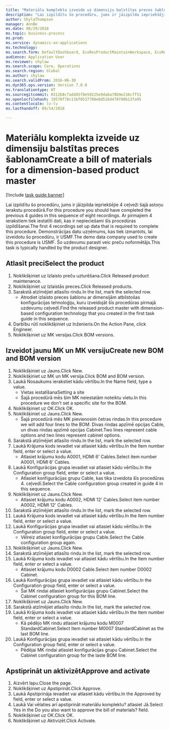 ```yaml
--- 
title: "Materiālu komplekta izveide uz dimensiju balstītas preces šablonam"
description: "Lai izpildītu šo procedūru, jums ir jāizpilda iepriekšējie 4 ceļveži šajā astoņu ierakstu procedūrā."
author: ShylaThompson
manager: AnnBe
ms.date: 08/29/2018
ms.topic: business-process
ms.prod: 
ms.service: dynamics-ax-applications
ms.technology: 
ms.search.form: DefaultDashboard, EcoResProductMaintainWorkspace, EcoResProductOpenCasesFormPart, EcoResProductDetailsExtended, BOMConsistOf, BOMTable, InventItemIdLookupSimple, HcmWorkerLookUp
audience: Application User
ms.reviewer: shylaw
ms.search.scope: Core, Operations
ms.search.region: Global
ms.author: shylaw
ms.search.validFrom: 2016-06-30
ms.dyn365.ops.version: Version 7.0.0
ms.translationtype: HT
ms.sourcegitcommit: 0312b8cfadd45f8e59225e9daba78b9e216cff51
ms.openlocfilehash: 19578f78c11bf0537708e8d516d478f00b13fa95
ms.contentlocale: lv-lv
ms.lasthandoff: 09/14/2018

---
```

# <a name="create-a-bill-of-materials-for-a-dimension-based-product-master"></a><span data-ttu-id="a4755-103">Materiālu komplekta izveide uz dimensiju balstītas preces šablonam</span><span class="sxs-lookup"><span data-stu-id="a4755-103">Create a bill of materials for a dimension-based product master</span></span>

[!include [task guide banner](../../includes/task-guide-banner.md)]

<span data-ttu-id="a4755-104">Lai izpildītu šo procedūru, jums ir jāizpilda iepriekšējie 4 ceļveži šajā astoņu ierakstu procedūrā.</span><span class="sxs-lookup"><span data-stu-id="a4755-104">For this procedure you should have completed the previous 4 guides in this sequence of eight recordings.</span></span> <span data-ttu-id="a4755-105">Ar pirmajiem 4 ierakstiem tiek iestatīti dati, kas ir nepieciešami šīs procedūras izpildīšanai.</span><span class="sxs-lookup"><span data-stu-id="a4755-105">The first 4 recordings set up data that is required to complete this procedure.</span></span> <span data-ttu-id="a4755-106">Demonstrācijas datu uzņēmums, kas tiek izmantots, lai izveidotu šo procedūru, ir USMF.</span><span class="sxs-lookup"><span data-stu-id="a4755-106">The demo data company used to create this procedure is USMF.</span></span> <span data-ttu-id="a4755-107">Šo uzdevumu parasti veic preču noformētājs.</span><span class="sxs-lookup"><span data-stu-id="a4755-107">This task is typically handled by the product designer.</span></span>


## <a name="select-the-product"></a><span data-ttu-id="a4755-108">Atlasīt preci</span><span class="sxs-lookup"><span data-stu-id="a4755-108">Select the product</span></span>
1. <span data-ttu-id="a4755-109">Noklikšķiniet uz Izlaisto preču uzturēšana.</span><span class="sxs-lookup"><span data-stu-id="a4755-109">Click Released product maintenance.</span></span>
2. <span data-ttu-id="a4755-110">Noklikšķiniet uz Izlaistās preces.</span><span class="sxs-lookup"><span data-stu-id="a4755-110">Click Released products.</span></span>
3. <span data-ttu-id="a4755-111">Sarakstā atzīmējiet atlasīto rindu.</span><span class="sxs-lookup"><span data-stu-id="a4755-111">In the list, mark the selected row.</span></span>
    * <span data-ttu-id="a4755-112">Atrodiet izlaisto preces šablonu ar dimensijām atbilstošas konfigurācijas tehnoloģiju, kuru izveidojāt šīs procedūras pirmajā uzdevumu ceļvedī.</span><span class="sxs-lookup"><span data-stu-id="a4755-112">Find the released product master with dimension-based configuration technology that you created in the first task guide in this sequence.</span></span>  
4. <span data-ttu-id="a4755-113">Darbību rūtī noklikšķiniet uz Inženieris.</span><span class="sxs-lookup"><span data-stu-id="a4755-113">On the Action Pane, click Engineer.</span></span>
5. <span data-ttu-id="a4755-114">Noklikšķiniet uz MK versijas.</span><span class="sxs-lookup"><span data-stu-id="a4755-114">Click BOM versions.</span></span>

## <a name="create-new-bom-and-bom-version"></a><span data-ttu-id="a4755-115">Izveidot jaunu MK un MK versiju</span><span class="sxs-lookup"><span data-stu-id="a4755-115">Create new BOM and BOM version</span></span>
1. <span data-ttu-id="a4755-116">Noklikšķiniet uz Jauns.</span><span class="sxs-lookup"><span data-stu-id="a4755-116">Click New.</span></span>
2. <span data-ttu-id="a4755-117">Noklikšķiniet uz MK un MK versija.</span><span class="sxs-lookup"><span data-stu-id="a4755-117">Click BOM and BOM version.</span></span>
3. <span data-ttu-id="a4755-118">Laukā Nosaukums ierakstiet kādu vērtību.</span><span class="sxs-lookup"><span data-stu-id="a4755-118">In the Name field, type a value.</span></span>
    * <span data-ttu-id="a4755-119">Vietas iestatīšana</span><span class="sxs-lookup"><span data-stu-id="a4755-119">Setting a site</span></span>  
    * <span data-ttu-id="a4755-120">Šajā procedūrā mēs šim MK neiestatām noteiktu vietu.</span><span class="sxs-lookup"><span data-stu-id="a4755-120">In this procedure we don't set a specific site for the BOM.</span></span>  
4. <span data-ttu-id="a4755-121">Noklikšķiniet uz OK.</span><span class="sxs-lookup"><span data-stu-id="a4755-121">Click OK.</span></span>
5. <span data-ttu-id="a4755-122">Noklikšķiniet uz Jauns.</span><span class="sxs-lookup"><span data-stu-id="a4755-122">Click New.</span></span>
    * <span data-ttu-id="a4755-123">Šajā procedūrā mēs MK pievienosim četras rindas.</span><span class="sxs-lookup"><span data-stu-id="a4755-123">In this procedure we will add four lines to the BOM.</span></span> <span data-ttu-id="a4755-124">Divas rindas apzīmē opcijas Cable, un divas rindas apzīmē opcijas Cabinet.</span><span class="sxs-lookup"><span data-stu-id="a4755-124">Two lines represent cable options and two lines represent cabinet options.</span></span>  
6. <span data-ttu-id="a4755-125">Sarakstā atzīmējiet atlasīto rindu.</span><span class="sxs-lookup"><span data-stu-id="a4755-125">In the list, mark the selected row.</span></span>
7. <span data-ttu-id="a4755-126">Laukā Krājuma kods ievadiet vai atlasiet kādu vērtību.</span><span class="sxs-lookup"><span data-stu-id="a4755-126">In the Item number field, enter or select a value.</span></span>
    * <span data-ttu-id="a4755-127">Atlasiet krājumu kodu A0001, HDMI 6' Cables.</span><span class="sxs-lookup"><span data-stu-id="a4755-127">Select item number A0001, HDMI 6' Cables.</span></span>  
8. <span data-ttu-id="a4755-128">Laukā Konfigurācijas grupa ievadiet vai atlasiet kādu vērtību.</span><span class="sxs-lookup"><span data-stu-id="a4755-128">In the Configuration group field, enter or select a value.</span></span>
    * <span data-ttu-id="a4755-129">Atlasiet konfigurācijas grupu Cable, kas tika izveidota šīs procedūras 4. ceļvedī.</span><span class="sxs-lookup"><span data-stu-id="a4755-129">Select the Cable configuration group created in guide 4 in this sequence.</span></span>  
9. <span data-ttu-id="a4755-130">Noklikšķiniet uz Jauns.</span><span class="sxs-lookup"><span data-stu-id="a4755-130">Click New.</span></span>
    * <span data-ttu-id="a4755-131">Atlasiet krājumu kodu A0002, HDMI 12' Cables.</span><span class="sxs-lookup"><span data-stu-id="a4755-131">Select item number A0002, HDMI 12' Cables.</span></span>  
10. <span data-ttu-id="a4755-132">Sarakstā atzīmējiet atlasīto rindu.</span><span class="sxs-lookup"><span data-stu-id="a4755-132">In the list, mark the selected row.</span></span>
11. <span data-ttu-id="a4755-133">Laukā Krājuma kods ievadiet vai atlasiet kādu vērtību.</span><span class="sxs-lookup"><span data-stu-id="a4755-133">In the Item number field, enter or select a value.</span></span>
12. <span data-ttu-id="a4755-134">Laukā Konfigurācijas grupa ievadiet vai atlasiet kādu vērtību.</span><span class="sxs-lookup"><span data-stu-id="a4755-134">In the Configuration group field, enter or select a value.</span></span>
    * <span data-ttu-id="a4755-135">Vēlreiz atlasiet konfigurācijas grupu Cable.</span><span class="sxs-lookup"><span data-stu-id="a4755-135">Select the Cable configuration group again.</span></span>  
13. <span data-ttu-id="a4755-136">Noklikšķiniet uz Jauns.</span><span class="sxs-lookup"><span data-stu-id="a4755-136">Click New.</span></span>
14. <span data-ttu-id="a4755-137">Sarakstā atzīmējiet atlasīto rindu.</span><span class="sxs-lookup"><span data-stu-id="a4755-137">In the list, mark the selected row.</span></span>
15. <span data-ttu-id="a4755-138">Laukā Krājuma kods ievadiet vai atlasiet kādu vērtību.</span><span class="sxs-lookup"><span data-stu-id="a4755-138">In the Item number field, enter or select a value.</span></span>
    * <span data-ttu-id="a4755-139">Atlasiet krājumu kodu D0002 Cable.</span><span class="sxs-lookup"><span data-stu-id="a4755-139">Select item number D0002 Cabinet.</span></span>  
16. <span data-ttu-id="a4755-140">Laukā Konfigurācijas grupa ievadiet vai atlasiet kādu vērtību.</span><span class="sxs-lookup"><span data-stu-id="a4755-140">In the Configuration group field, enter or select a value.</span></span>
    * <span data-ttu-id="a4755-141">Šai MK rindai atlasiet konfigurācijas grupu Cabinet.</span><span class="sxs-lookup"><span data-stu-id="a4755-141">Select the Cabinet configuration group for this BOM line.</span></span>  
17. <span data-ttu-id="a4755-142">Noklikšķiniet uz Jauns.</span><span class="sxs-lookup"><span data-stu-id="a4755-142">Click New.</span></span>
18. <span data-ttu-id="a4755-143">Sarakstā atzīmējiet atlasīto rindu.</span><span class="sxs-lookup"><span data-stu-id="a4755-143">In the list, mark the selected row.</span></span>
19. <span data-ttu-id="a4755-144">Laukā Krājuma kods ievadiet vai atlasiet kādu vērtību.</span><span class="sxs-lookup"><span data-stu-id="a4755-144">In the Item number field, enter or select a value.</span></span>
    * <span data-ttu-id="a4755-145">Kā pēdējo MK rindu atlasiet krājumu kodu M0007 StandardCabinet.</span><span class="sxs-lookup"><span data-stu-id="a4755-145">Select Item number M0007 StandardCabinet as the last BOM line.</span></span>  
20. <span data-ttu-id="a4755-146">Laukā Konfigurācijas grupa ievadiet vai atlasiet kādu vērtību.</span><span class="sxs-lookup"><span data-stu-id="a4755-146">In the Configuration group field, enter or select a value.</span></span>
    * <span data-ttu-id="a4755-147">Pēdējai MK rindai atlasiet konfigurācijas grupu Cabinet.</span><span class="sxs-lookup"><span data-stu-id="a4755-147">Select the Cabinet configuration group for the laste BOM line.</span></span>  

## <a name="approve-and-activate"></a><span data-ttu-id="a4755-148">Apstiprināt un aktivizēt</span><span class="sxs-lookup"><span data-stu-id="a4755-148">Approve and activate</span></span>
1. <span data-ttu-id="a4755-149">Aizvērt lapu.</span><span class="sxs-lookup"><span data-stu-id="a4755-149">Close the page.</span></span>
2. <span data-ttu-id="a4755-150">Noklikšķiniet uz Apstiprināt.</span><span class="sxs-lookup"><span data-stu-id="a4755-150">Click Approve.</span></span>
3. <span data-ttu-id="a4755-151">Laukā Apstiprināja ievadiet vai atlasiet kādu vērtību.</span><span class="sxs-lookup"><span data-stu-id="a4755-151">In the Approved by field, enter or select a value.</span></span>
4. <span data-ttu-id="a4755-152">Laukā Vai vēlaties arī apstiprināt materiālu komplektu? atlasiet Jā.</span><span class="sxs-lookup"><span data-stu-id="a4755-152">Select Yes in the Do you also want to approve the bill of materials? field.</span></span>
5. <span data-ttu-id="a4755-153">Noklikšķiniet uz OK.</span><span class="sxs-lookup"><span data-stu-id="a4755-153">Click OK.</span></span>
6. <span data-ttu-id="a4755-154">Noklikšķiniet uz Aktivizēt.</span><span class="sxs-lookup"><span data-stu-id="a4755-154">Click Activate.</span></span>


